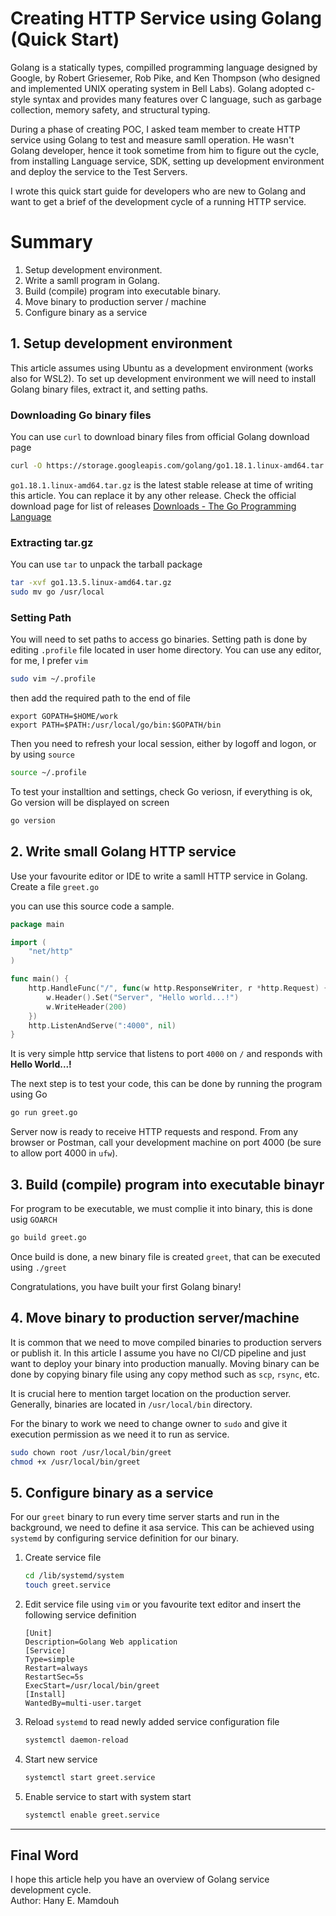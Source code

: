 # Creating HTTP Service using Golang (Quick Start)

Golang is a statically types, compilled programming language designed by Google, by Robert Griesemer, Rob Pike, and Ken Thompson (who designed and implemented UNIX operating system in Bell Labs). Golang adopted c-style syntax and provides many features over C language, such as garbage collection, memory safety, and structural typing. 

During a phase of creating POC, I asked team member to create HTTP service using Golang to test and measure samll operation. He wasn't Golang developer, hence it took sometime from him to figure out the cycle, from installing Language service, SDK, setting up development environment and deploy the service to the Test Servers. 

I wrote this quick start guide for developers who are new to Golang and want to get a brief of the development cycle of a running HTTP service.

# Summary
1. Setup development environment.
2. Write a samll program in Golang.
3. Build (compile) program into executable binary.
4. Move binary to production server / machine
5. Configure binary as a service

## 1. Setup development environment
This article assumes using Ubuntu as a development environment (works also for WSL2).  To set up development environment we will need to install Golang binary files, extract it, and setting paths.

### Downloading Go binary files
You can use `curl` to download binary files from official Golang download page
```bash
curl -O https://storage.googleapis.com/golang/go1.18.1.linux-amd64.tar.gz
```
`go1.18.1.linux-amd64.tar.gz` is the latest stable release at time of writing this article. You can replace it by any other release. Check the official download page for list of releases [Downloads - The Go Programming Language](https://go.dev/dl/)

### Extracting tar.gz
You can use `tar` to unpack the tarball package 
```bash
tar -xvf go1.13.5.linux-amd64.tar.gz
sudo mv go /usr/local
```

### Setting Path
You will need to set paths to access go binaries. Setting path is done by editing `.profile` file located in user home directory. You can use any editor, for me, I prefer `vim`
```bash
sudo vim ~/.profile
```

then add the required path to the end of file
```
export GOPATH=$HOME/work
export PATH=$PATH:/usr/local/go/bin:$GOPATH/bin
```

Then you need to refresh your local session, either by logoff and logon, or by using `source`
```bash
source ~/.profile
```

To test your installtion and settings, check Go veriosn, if everything is ok, Go version will be displayed on screen
```bash
go version
```

## 2. Write small Golang HTTP service
Use your favourite editor or IDE to write a samll HTTP service in Golang. Create a file `greet.go` 

you can use this source code a sample.
```go
package main

import (
	"net/http"
)

func main() {
	http.HandleFunc("/", func(w http.ResponseWriter, r *http.Request) {
        w.Header().Set("Server", "Hello world...!")
	    w.WriteHeader(200)
	})
    http.ListenAndServe(":4000", nil)
}
```

It is very simple http service that listens to port `4000` on `/` and responds with **Hello World...!** 

The next step is to test your code, this can be done by running the program using Go
```bash
go run greet.go
```
Server now is ready to receive HTTP requests and respond. From any browser or Postman, call your development machine on port 4000 (be sure to allow port 4000 in `ufw`).

## 3. Build (compile) program into executable binayr
For program to be executable, we must complie it into binary, this is done usig `GOARCH`
```bash
go build greet.go
```
Once build is done, a new binary file is created `greet`, that can be executed using `./greet`

Congratulations, you have built your first Golang binary!

## 4. Move binary to production server/machine
It is common that we need to move compiled binaries to production servers or publish it. In this article I assume you have no CI/CD pipeline and just want to deploy your binary into production manually. Moving binary can be done by copying binary file using any copy method such as `scp`, `rsync`, etc.

It is crucial here to mention target location on the production server. Generally, binaries are located in `/usr/local/bin` directory.

For the binary to work we need to change owner to `sudo` and give it execution permission as we need it to run as service.
```bash
sudo chown root /usr/local/bin/greet
chmod +x /usr/local/bin/greet
```

## 5. Configure binary as a service
For our `greet` binary to run every time server starts and run in the background, we need to define it asa service. This can be achieved using `systemd` by configuring service definition for our binary.
1. Create service file
    ```bash
    cd /lib/systemd/system
    touch greet.service
    ```
2. Edit service file using `vim` or you favourite text editor and insert the following service definition
    ```
    [Unit]
    Description=Golang Web application
    [Service]
    Type=simple
    Restart=always
    RestartSec=5s
    ExecStart=/usr/local/bin/greet
    [Install]
    WantedBy=multi-user.target
    ```
3. Reload `systemd` to read newly added service configuration file
    ```bash
    systemctl daemon-reload
    ```
4. Start new service
    ```bash
    systemctl start greet.service
    ```
5. Enable service to start with system start
    ```bash
    systemctl enable greet.service
    ```

---
## Final Word
I hope this article help you have an overview of Golang service development cycle.<br>
Author: Hany E. Mamdouh
